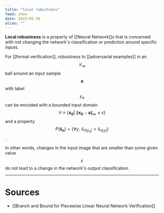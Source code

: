 ```yaml
---
title: "local robustness"
feed: show
date: 2023-05-30
alias: ""
---
```


__Local robustness__ is a property of [[Neural Network]]s that is concerned with not changing the network's classification or prediction around specific inputs.

For [[formal verification]], robustness to [[adversarial examples]] in an $$\mathcal{L}_{\infty}$$ ball around an input sample $$\mathbf{a}$$ with label $$y_a$$ can be encoded with a bounded input domain $$\mathcal{C} \triangleq \{\mathbf{x_0} \vert\ \lVert\mathbf{x_0} - \mathbf{a}\rVert_{\infty} \le \epsilon\}$$ and a property $$P(\mathbf{\hat{x}_n}) = \{\forall y,\ \hat{x}_{n[y_a]} > \hat{x}_{n[y]}\}$$.

In other words, changes in the input image that are smaller than some given value $$\epsilon$$ do not lead to a change in the network's output classification.

---

# Sources
- [[Branch and Bound for Piecewise Linear Neural Network Verification]]